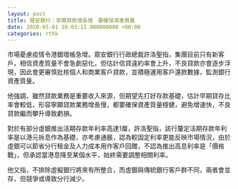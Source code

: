 ```yaml
---
layout: post
title: 眾安銀行：寧願貸款增長慢　要確保資產質量
date: 2020-05-01 10:03:11.000000000 +08:00
categories: rthk
---
```


市場憂慮疫情令港銀壞帳急增。眾安銀行行政總裁許洛聖指，集團目前只有新客戶，相信資產質量不會急劇惡化，但估計信貸違約率會上升，不良貸款亦會逐步浮現，因此會更審慎批核個人和商業客戶貸款，並積極運用客戶還款數據，監測銀行資產質量。

他強調，雖然貸款業務是重要收入來源，但期望先打好存款基礎，估計早期貸存比率會較低，形容寧願貸款業務增長慢，都要確保資產質量穩健，避免增速快，不良貸款繼而攀升導致虧損。

對於有部分虛銀推出活期存款年利率高達1厘，許洛聖指，該行釐定活期存款年利率是以港元拆息作為基礎，亦考慮通脹，認為較固定利率更能反映市場情況，由於虛銀可以節省分行租金及人力成本用作客戶回贈，不認為推出高息利率是「價格戰」，但承認當港息降至某個水平，始終需要調整相關利率。

他又指，不排除虛擬銀行將來有所整合，而虛銀與傳統銀行客戶群不同，兩者會並存，但競爭或導致分行減少。
